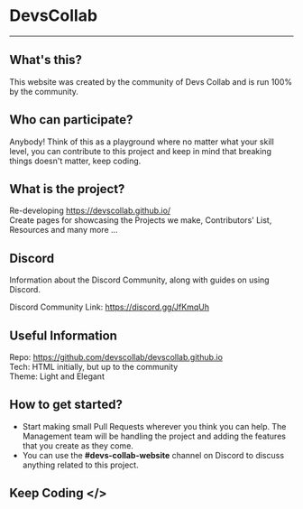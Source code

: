 # DevsCollab
---

## What's this?
This website was created by the community of Devs Collab and is run 100% by the community.

## Who can participate?
Anybody! Think of this as a playground where no matter what your skill level, you can contribute to this project and keep in mind that breaking things doesn't matter, keep coding.

## What is the project?
Re-developing  https://devscollab.github.io/  
Create pages for showcasing the Projects we make, Contributors' List, Resources and many more ... 

## Discord

Information about the Discord Community, along with guides on using Discord.

Discord Community Link: https://discord.gg/JfKmqUh

## Useful Information
Repo: https://github.com/devscollab/devscollab.github.io   
Tech: HTML initially, but up to the community  
Theme: Light and Elegant  


## How to get started?
- Start making small Pull Requests wherever you think you can help. The Management team will be handling the project and adding the features that you create as they come.  
- You can use the **#devs-collab-website** channel on Discord to discuss anything related to this project.  

## Keep Coding </>
